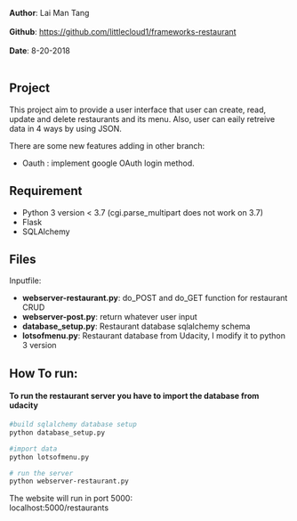 **Author**: Lai Man Tang<br /><br />
**Github**: https://github.com/littlecloud1/frameworks-restaurant<br /><br />
**Date**: 8-20-2018<br /><br />

## Project
  This project aim to provide a user interface that user can create, read, update and delete restaurants and its menu.
  Also, user can eaily retreive data in 4 ways by using JSON.
  
  There are some new features adding in other branch:
   * Oauth : implement google OAuth login method.


## Requirement
  * Python 3 version < 3.7 (cgi.parse_multipart does not work on 3.7)
  * Flask
  * SQLAlchemy
  
## Files
Inputfile:
  - **webserver-restaurant.py**: do_POST and do_GET function for restaurant CRUD 
  - **webserver-post.py**: return whatever user input
  - **database_setup.py**: Restaurant database sqlalchemy schema 
  - **lotsofmenu.py**: Restaurant database from Udacity, I modify it to python 3 version
  
## How To run:

#### To run the restaurant server you have to import the database from udacity
``` bash 
#build sqlalchemy database setup
python database_setup.py

#import data
python lotsofmenu.py

# run the server
python webserver-restaurant.py
``` 
The website will run in port 5000: <br/>
 localhost:5000/restaurants

